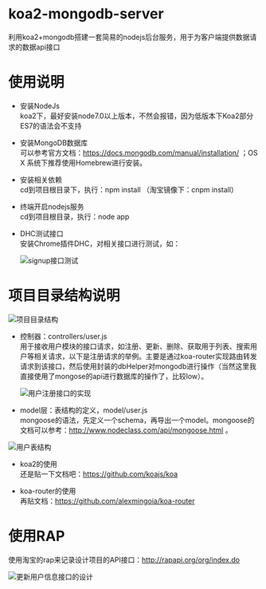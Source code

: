 # koa2-mongodb-server
利用koa2+mongodb搭建一套简易的nodejs后台服务，用于为客户端提供数据请求的数据api接口

# 使用说明
- 安装NodeJs  
  koa2下，最好安装node7.0以上版本，不然会报错，因为低版本下Koa2部分ES7的语法会不支持
- 安装MongoDB数据库  
  可以参考官方文档：https://docs.mongodb.com/manual/installation/ ；OS X 系统下推荐使用Homebrew进行安装。
- 安装相关依赖  
   cd到项目根目录下，执行：npm install （淘宝镜像下：cnpm install）
- 终端开启nodejs服务  
  cd到项目根目录，执行：node app
- DHC测试接口  
  安装Chrome插件DHC，对相关接口进行测试，如：

    ![signup接口测试](http://upload-images.jianshu.io/upload_images/5307186-1efca5d7c8ddd2ff.png?imageMogr2/auto-orient/strip%7CimageView2/2/w/1240)

# 项目目录结构说明
  
![项目目录结构](http://upload-images.jianshu.io/upload_images/5307186-d29cb13923ae11db.png?imageMogr2/auto-orient/strip%7CimageView2/2/w/1240)

- 控制器：controllers/user.js  
  用于接收用户模块的接口请求，如注册、更新、删除、获取用于列表、搜索用户等相关请求，以下是注册请求的举例。主要是通过koa-router实现路由转发请求到该接口，然后使用封装的dbHelper对mongodb进行操作（当然这里我直接使用了mongose的api进行数据库的操作了，比较low）。

    ![用户注册接口的实现](http://upload-images.jianshu.io/upload_images/5307186-bd283eeebc2a704d.png?imageMogr2/auto-orient/strip%7CimageView2/2/w/1240)

- model层：表结构的定义，model/user.js  
  mongoose的语法，先定义一个schema，再导出一个model。mongoose的文档可以参考：http://www.nodeclass.com/api/mongoose.html 。
  
![用户表结构](http://upload-images.jianshu.io/upload_images/5307186-a2f18ca07c580904.png?imageMogr2/auto-orient/strip%7CimageView2/2/w/1240)

- koa2的使用  
  还是贴一下文档吧：https://github.com/koajs/koa

- koa-router的使用  
  再贴文档：https://github.com/alexmingoia/koa-router 

# 使用RAP  
  使用淘宝的rap来记录设计项目的API接口：http://rapapi.org/org/index.do
  
  ![更新用户信息接口的设计](http://upload-images.jianshu.io/upload_images/5307186-a628a6d42d64f4bf.png?imageMogr2/auto-orient/strip%7CimageView2/2/w/1240)







